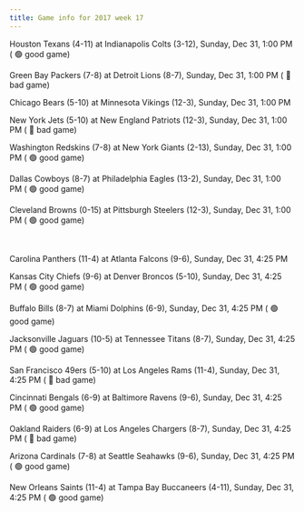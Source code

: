 ```yaml
---
title: Game info for 2017 week 17
---
```

Houston Texans (4-11) at Indianapolis Colts (3-12), Sunday, Dec 31, 1:00 PM (	:green_circle: good game)

Green Bay Packers (7-8) at Detroit Lions (8-7), Sunday, Dec 31, 1:00 PM (	:red_circle: bad game)

Chicago Bears (5-10) at Minnesota Vikings (12-3), Sunday, Dec 31, 1:00 PM

New York Jets (5-10) at New England Patriots (12-3), Sunday, Dec 31, 1:00 PM (	:red_circle: bad game)

Washington Redskins (7-8) at New York Giants (2-13), Sunday, Dec 31, 1:00 PM (	:green_circle: good game)

Dallas Cowboys (8-7) at Philadelphia Eagles (13-2), Sunday, Dec 31, 1:00 PM (	:green_circle: good game)

Cleveland Browns (0-15) at Pittsburgh Steelers (12-3), Sunday, Dec 31, 1:00 PM (	:green_circle: good game)


<br/>

Carolina Panthers (11-4) at Atlanta Falcons (9-6), Sunday, Dec 31, 4:25 PM

Kansas City Chiefs (9-6) at Denver Broncos (5-10), Sunday, Dec 31, 4:25 PM (	:green_circle: good game)

Buffalo Bills (8-7) at Miami Dolphins (6-9), Sunday, Dec 31, 4:25 PM (	:green_circle: good game)

Jacksonville Jaguars (10-5) at Tennessee Titans (8-7), Sunday, Dec 31, 4:25 PM (	:green_circle: good game)

San Francisco 49ers (5-10) at Los Angeles Rams (11-4), Sunday, Dec 31, 4:25 PM (	:red_circle: bad game)

Cincinnati Bengals (6-9) at Baltimore Ravens (9-6), Sunday, Dec 31, 4:25 PM (	:green_circle: good game)

Oakland Raiders (6-9) at Los Angeles Chargers (8-7), Sunday, Dec 31, 4:25 PM (	:red_circle: bad game)

Arizona Cardinals (7-8) at Seattle Seahawks (9-6), Sunday, Dec 31, 4:25 PM (	:green_circle: good game)

New Orleans Saints (11-4) at Tampa Bay Buccaneers (4-11), Sunday, Dec 31, 4:25 PM (	:green_circle: good game)

